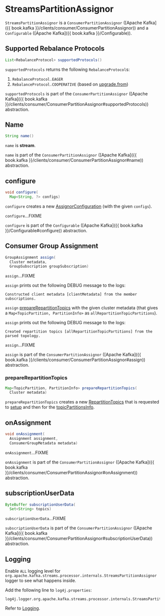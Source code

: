 # StreamsPartitionAssignor

`StreamsPartitionAssignor` is a `ConsumerPartitionAssignor` ([Apache Kafka]({{ book.kafka }}/clients/consumer/ConsumerPartitionAssignor)) and a `Configurable` ([Apache Kafka]({{ book.kafka }}/Configurable)).

## <span id="supportedProtocols"> Supported Rebalance Protocols

```java
List<RebalanceProtocol> supportedProtocols()
```

`supportedProtocols` returns the following `RebalanceProtocol`s:

1. `RebalanceProtocol.EAGER`
1. `RebalanceProtocol.COOPERATIVE` (based on [upgrade.from](AssignorConfiguration.md#rebalanceProtocol))

`supportedProtocols` is part of the `ConsumerPartitionAssignor` ([Apache Kafka]({{ book.kafka }}/clients/consumer/ConsumerPartitionAssignor#supportedProtocols)) abstraction.

## <span id="name"> Name

```java
String name()
```

`name` is **stream**.

`name` is part of the `ConsumerPartitionAssignor` ([Apache Kafka]({{ book.kafka }}/clients/consumer/ConsumerPartitionAssignor#name)) abstraction.

## <span id="configure"> configure

```java
void configure(
  Map<String, ?> configs)
```

`configure` creates a new [AssignorConfiguration](AssignorConfiguration.md) (with the given `configs`).

`configure`...FIXME

`configure` is part of the `Configurable` ([Apache Kafka]({{ book.kafka }}/Configurable#configure)) abstraction.

## <span id="assign"> Consumer Group Assignment

```java
GroupAssignment assign(
  Cluster metadata,
  GroupSubscription groupSubscription)
```

`assign`...FIXME

`assign` prints out the following DEBUG message to the logs:

```text
Constructed client metadata [clientMetadata] from the member subscriptions.
```

`assign` [prepareRepartitionTopics](#prepareRepartitionTopics) with the given cluster metadata (that gives a `Map<TopicPartition, PartitionInfo>` as `allRepartitionTopicPartitions`).

`assign` prints out the following DEBUG message to the logs:

```text
Created repartition topics [allRepartitionTopicPartitions] from the parsed topology.
```

`assign`...FIXME

`assign` is part of the `ConsumerPartitionAssignor` ([Apache Kafka]({{ book.kafka }}/clients/consumer/ConsumerPartitionAssignor#assign)) abstraction.

### <span id="prepareRepartitionTopics"> prepareRepartitionTopics

```java
Map<TopicPartition, PartitionInfo> prepareRepartitionTopics(
  Cluster metadata)
```

`prepareRepartitionTopics` creates a new [RepartitionTopics](RepartitionTopics.md) that is requested to [setup](RepartitionTopics.md#setup) and then for the [topicPartitionsInfo](RepartitionTopics.md#topicPartitionsInfo).

## <span id="onAssignment"> onAssignment

```java
void onAssignment(
  Assignment assignment,
  ConsumerGroupMetadata metadata)
```

`onAssignment`...FIXME

`onAssignment` is part of the `ConsumerPartitionAssignor` ([Apache Kafka]({{ book.kafka }}/clients/consumer/ConsumerPartitionAssignor#onAssignment)) abstraction.

## <span id="subscriptionUserData"> subscriptionUserData

```java
ByteBuffer subscriptionUserData(
  Set<String> topics)
```

`subscriptionUserData`...FIXME

`subscriptionUserData` is part of the `ConsumerPartitionAssignor` ([Apache Kafka]({{ book.kafka }}/clients/consumer/ConsumerPartitionAssignor#subscriptionUserData)) abstraction.

## Logging

Enable `ALL` logging level for `org.apache.kafka.streams.processor.internals.StreamsPartitionAssignor` logger to see what happens inside.

Add the following line to `log4j.properties`:

```text
log4j.logger.org.apache.kafka.streams.processor.internals.StreamsPartitionAssignor=ALL
```

Refer to [Logging](logging.md).
